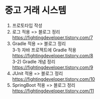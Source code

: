 # 중고 거래 시스템

1. 프로토타입 작성
2. 로그 적용 => 블로그 정리<br>
   https://fightingdeveloper.tistory.com/7 
3. Gradle 적용 => 블로그 정리<br>
   3-1) 자바 프로젝트에 Gradle 적용 <br>
   https://fightingdeveloper.tistory.com/8 <br>
   3-2) Gradle 개념 정리 <br>
   https://fightingdeveloper.tistory.com/9
4. JUnit 적용 => 블로그 정리<br>
   https://fightingdeveloper.tistory.com/10 <br>
5. SpringBoot 적용 => 블로그 정리<br>
   https://fightingdeveloper.tistory.com/11 <br>
   